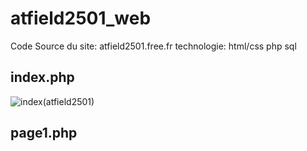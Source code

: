 # atfield2501_web

Code Source du site: atfield2501.free.fr 
technologie: html/css php sql

## index.php
![index(atfield2501)](https://image.noelshack.com/fichiers/2019/10/1/1551701953-index-atfield2501.png)

## page1.php

